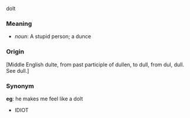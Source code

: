 dolt
### Meaning
+ _noun_: A stupid person; a dunce

### Origin

[Middle English dulte, from past participle of dullen, to dull, from dul, dull. See dull.]

### Synonym

__eg__: he makes me feel like a dolt

+ IDIOT


